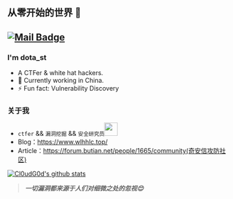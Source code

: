 ## 从零开始的世界 👋
[![Mail Badge](https://img.shields.io/badge/-admin@wlhhlc.top-c14438?style=flat&logo=Gmail&logoColor=white&link=mailto:admin@wlhhlc.top)](admin@wlhhlc.top)
---

### I'm dota_st

- A CTFer & white hat hackers.
- 🌱 Currently working in China.
- ⚡ Fun fact: Vulnerability Discovery


### 关于我
- `ctfer` && `漏洞挖掘` && `安全研究员`<img src="https://media.giphy.com/media/WUlplcMpOCEmTGBtBW/giphy.gif" width="30"><br>
- Blog：https://www.wlhhlc.top/
- Article：https://forum.butian.net/people/1665/community(奇安信攻防社区)

[![Cl0udG0d's github stats](https://github-readme-stats.vercel.app/api?username=dota-st&show_icons=true&theme=onedark)](https://github.com/anuraghazra/github-readme-stats)

> ***一切漏洞都来源于人们对细微之处的忽视😊***

